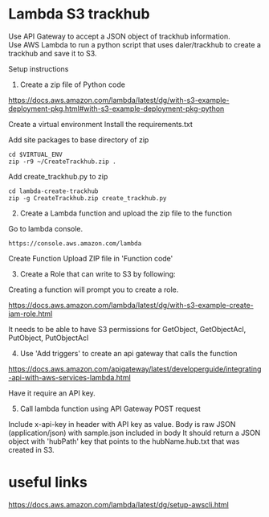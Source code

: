 # Lambda S3 trackhub

Use API Gateway to accept a JSON object of trackhub information.  
Use AWS Lambda to run a python script that uses daler/trackhub to create a trackhub and save it to S3.


Setup instructions


1) Create a zip file of Python code

https://docs.aws.amazon.com/lambda/latest/dg/with-s3-example-deployment-pkg.html#with-s3-example-deployment-pkg-python

Create a virtual environment
Install the requirements.txt

Add site packages to base directory of zip

	cd $VIRTUAL_ENV 
	zip -r9 ~/CreateTrackhub.zip .

Add create_trackhub.py to zip

	cd lambda-create-trackhub
	zip -g CreateTrackhub.zip create_trackhub.py

2) Create a Lambda function and upload the zip file to the function

Go to lambda console.

	https://console.aws.amazon.com/lambda

Create Function
Upload ZIP file in 'Function code'

3) Create a Role that can write to S3 by following:

Creating a function will prompt you to create a role.

https://docs.aws.amazon.com/lambda/latest/dg/with-s3-example-create-iam-role.html

It needs to be able to have S3 permissions for GetObject, GetObjectAcl, PutObject, PutObjectAcl

4) Use 'Add triggers' to create an api gateway that calls the function

https://docs.aws.amazon.com/apigateway/latest/developerguide/integrating-api-with-aws-services-lambda.html

Have it require an API key.

5) Call lambda function using API Gateway POST request

Include x-api-key in header with API key as value.
Body is raw JSON (application/json) with sample.json included in body
It should return a JSON object with 'hubPath' key that points to the hubName.hub.txt that was created in S3.

# useful links

https://docs.aws.amazon.com/lambda/latest/dg/setup-awscli.html
